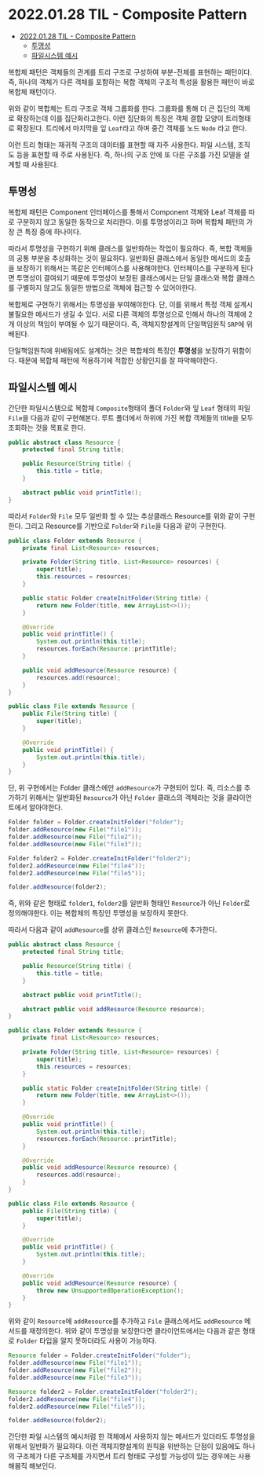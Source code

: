 # 2022.01.28 TIL - Composite Pattern

- [2022.01.28 TIL - Composite Pattern](#20220128-til---composite-pattern)
  - [투명성](#투명성)
  - [파일시스템 예시](#파일시스템-예시)

복합체 패턴은 객체들의 관계를 트리 구조로 구성하여 부분-전체를 표현하는 패턴이다. 즉, 하나의 객체가 다른 객체를 포함하는 복합 객체의 구조적 특성을 활용한 패턴이 바로 복합체 패턴이다.

위와 같이 복합체는 트리 구조로 객체 그룹화를 한다. 그룹화를 통해 더 큰 집단의 객체로 확장하는데 이를 집단화라고한다. 이런 집단화의 특징은 객체 결합 모양이 트리형태로 확장된다. 트리에서 마지막을 잎 `Leaf`라고 하며 중간 객체를 노드 `Node` 라고 한다.

이런 트리 형태는 재귀적 구조의 데이터를 표현할 때 자주 사용한다. 파일 시스템, 조직도 등을 표현할 때 주로 사용된다. 즉, 하나의 구조 안에 또 다른 구조를 가진 모델을 설계할 때 사용된다.

## 투명성

복합체 패턴은 Component 인터페이스를 통해서 Component 객체와 Leaf 객체를 따로 구분하지 않고 동일한 동작으로 처리한다. 이를 투명성이라고 하며 복합체 패턴의 가장 큰 특징 중에 하나이다.

따라서 투명성을 구현하기 위해 클래스를 일반화하는 작업이 필요하다. 즉, 복합 객체들의 공통 부분을 추상화하는 것이 필요하다. 일반화된 클래스에서 동일한 메서드의 호출을 보장하기 위해서는 똑같은 인터페이스를 사용해야한다. 인터페이스를 구분하게 된다면 투명성이 결여되기 때문에 투명성이 보장된 클래스에서는 단일 클래스와 복합 클래스를 구별하지 않고도 동일한 방법으로 객체에 접근할 수 있어야한다.

복합체로 구현하기 위해서는 투명성을 부여해야한다. 단, 이를 위해서 특정 객체 설계시 불필요한 메서드가 생길 수 있다. 서로 다른 객체의 투명성으로 인해서 하나의 객체에 2개 이상의 책임이 부여될 수 있기 때문이다. 즉, 객체지향설계의 단일책임원칙 `SRP`에 위배된다.

단일책임원칙에 위배됨에도 설계하는 것은 복합체의 특징인 **투명성**을 보장하기 위함이다. 때문에 복합체 패턴에 적용하기에 적합한 상황인지를 잘 파악해야한다.

## 파일시스템 예시

간단한 파일시스템으로 복합체 `Composite`형태의 폴더 `Folder`와 잎 `Leaf` 형태의 파일 `File`을 다음과 같이 구현해본다. 루트 폴더에서 하위에 가진 복합 객체들의 title을 모두 조회하는 것을 목표로 한다.

```java
public abstract class Resource {
    protected final String title;

    public Resource(String title) {
        this.title = title;
    }

    abstract public void printTitle();
}
```

따라서 `Folder`와 `File` 모두 일반화 할 수 있는 추상클래스 Resource를 위와 같이 구현한다. 그리고 Resource를 기반으로 `Folder`와 `File`을 다음과 같이 구현한다.

```java
public class Folder extends Resource {
    private final List<Resource> resources;

    private Folder(String title, List<Resource> resources) {
        super(title);
        this.resources = resources;
    }

    public static Folder createInitFolder(String title) {
        return new Folder(title, new ArrayList<>());
    }

    @Override
    public void printTitle() {
        System.out.println(this.title);
        resources.forEach(Resource::printTitle);
    }

    public void addResource(Resource resource) {
        resources.add(resource);
    }
}

public class File extends Resource {
    public File(String title) {
        super(title);
    }

    @Override
    public void printTitle() {
        System.out.println(this.title);
    }
}
```

단, 위 구현에서는 Folder 클래스에만 `addResource`가 구현되어 있다. 즉, 리소스를 추가하기 위해서는 일반화된 `Resource`가 아닌 `Folder` 클래스의 객체라는 것을 클라이언트에서 알아야한다.

```java
Folder folder = Folder.createInitFolder("folder");
folder.addResource(new File("file1"));
folder.addResource(new File("file2"));
folder.addResource(new File("file3"));

Folder folder2 = Folder.createInitFolder("folder2");
folder2.addResource(new File("file4"));
folder2.addResource(new File("file5"));

folder.addResource(folder2);
```

즉, 위와 같은 형태로 `folder1`, `folder2`를 일반화 형태인 `Resource`가 아닌 `Folder`로 정의해야한다. 이는 복합체의 특징인 투명성을 보장하지 못한다.

따라서 다음과 같이 `addResource`를 상위 클래스인 `Resource`에 추가한다.

```java
public abstract class Resource {
    protected final String title;

    public Resource(String title) {
        this.title = title;
    }

    abstract public void printTitle();

    abstract public void addResource(Resource resource);
}

public class Folder extends Resource {
    private final List<Resource> resources;

    private Folder(String title, List<Resource> resources) {
        super(title);
        this.resources = resources;
    }

    public static Folder createInitFolder(String title) {
        return new Folder(title, new ArrayList<>());
    }

    @Override
    public void printTitle() {
        System.out.println(this.title);
        resources.forEach(Resource::printTitle);
    }

    @Override
    public void addResource(Resource resource) {
        resources.add(resource);
    }
}

public class File extends Resource {
    public File(String title) {
        super(title);
    }

    @Override
    public void printTitle() {
        System.out.println(this.title);
    }

    @Override
    public void addResource(Resource resource) {
        throw new UnsupportedOperationException();
    }
}
```

위와 같이 `Resource`에 `addResource`를 추가하고 `File` 클래스에서도 `addResource` 메서드를 재정의한다. 위와 같이 투명성을 보장한다면 클라이언트에서는 다음과 같은 형태로 `Folder` 타입을 알지 못하더라도 사용이 가능하다.

```java
Resource folder = Folder.createInitFolder("folder");
folder.addResource(new File("file1"));
folder.addResource(new File("file2"));
folder.addResource(new File("file3"));

Resource folder2 = Folder.createInitFolder("folder2");
folder2.addResource(new File("file4"));
folder2.addResource(new File("file5"));

folder.addResource(folder2);
```

간단한 파일 시스템의 예시처럼 한 객체에서 사용하지 않는 메서드가 있더라도 투명성을 위해서 일반화가 필요하다. 이런 객체지향설계의 원칙을 위반하는 단점이 있음에도 하나의 구조체가 다른 구조체를 가지면서 트리 형태로 구성할 가능성이 있는 경우에는 사용해봄직 해보인다.